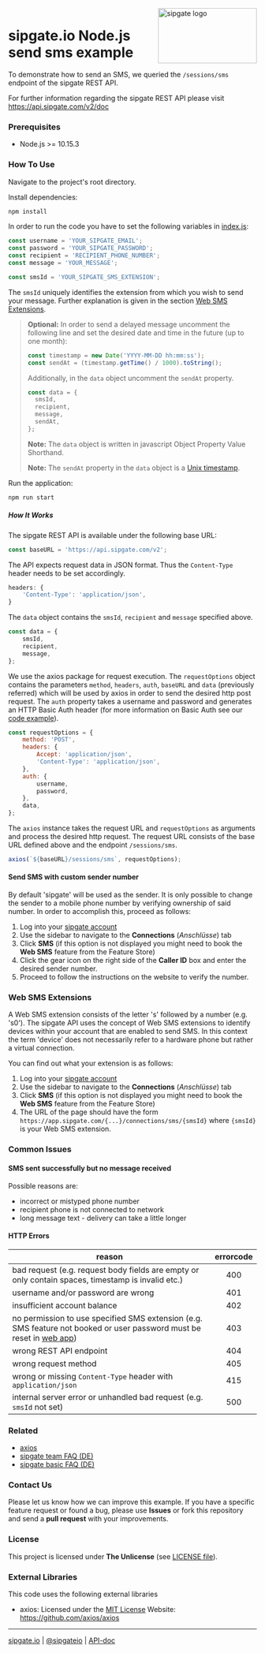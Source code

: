 <img src="https://www.sipgatedesign.com/wp-content/uploads/wort-bildmarke_positiv_2x.jpg" alt="sipgate logo" title="sipgate" align="right" height="112" width="200"/>

# sipgate.io Node.js send sms example

To demonstrate how to send an SMS, we queried the `/sessions/sms` endpoint of the sipgate REST API.

For further information regarding the sipgate REST API please visit https://api.sipgate.com/v2/doc

### Prerequisites

- Node.js >= 10.15.3

### How To Use

Navigate to the project's root directory.

Install dependencies:

```bash
npm install
```

In order to run the code you have to set the following variables in [index.js](./index.js):

```javascript
const username = 'YOUR_SIPGATE_EMAIL';
const password = 'YOUR_SIPGATE_PASSWORD';
const recipient = 'RECIPIENT_PHONE_NUMBER';
const message = 'YOUR_MESSAGE';

const smsId = 'YOUR_SIPGATE_SMS_EXTENSION';
```

The `smsId` uniquely identifies the extension from which you wish to send your message. Further explanation is given in the section [Web SMS Extensions](#web-sms-extensions).

> **Optional:**
> In order to send a delayed message uncomment the following line and set the desired date and time in the future (up to one month):
>
> ```javascript
> const timestamp = new Date('YYYY-MM-DD hh:mm:ss');
> const sendAt = (timestamp.getTime() / 1000).toString();
> ```
>
> Additionally, in the `data` object uncomment the `sendAt` property.
>
> ```javascript
> const data = {
> 	smsId,
> 	recipient,
> 	message,
> 	sendAt,
> };
> ```
>
> **Note:** The `data` object is written in javascript Object Property Value Shorthand.
>
> **Note:** The `sendAt` property in the `data` object is a [Unix timestamp](https://www.unixtimestamp.com/).

Run the application:

```bash
npm run start
```

##### How It Works

The sipgate REST API is available under the following base URL:

```javascript
const baseURL = 'https://api.sipgate.com/v2';
```

The API expects request data in JSON format. Thus the `Content-Type` header needs to be set accordingly.

```javascript
headers: {
	'Content-Type': 'application/json',
}
```

The `data` object contains the `smsId`, `recipient` and `message` specified above.

```javascript
const data = {
	smsId,
	recipient,
	message,
};
```

We use the axios package for request execution. The
`requestOptions` object contains the parameters `method`, `headers`, `auth`, `baseURL` and `data` (previously referred) which will be used by axios in order to send the desired http post request. The `auth` property takes a username and password and generates an HTTP Basic Auth header (for more information on Basic Auth see our [code example](https://github.com/sipgate-io/sipgateio-basicauth-node)).

```javascript
const requestOptions = {
	method: 'POST',
	headers: {
		Accept: 'application/json',
		'Content-Type': 'application/json',
	},
	auth: {
		username,
		password,
	},
	data,
};
```

The `axios` instance takes the request URL and `requestOptions` as arguments and process the desired http request. The request URL consists of the base URL defined above and the endpoint `/sessions/sms`.

```javascript
axios(`${baseURL}/sessions/sms`, requestOptions);
```

#### Send SMS with custom sender number

By default 'sipgate' will be used as the sender. It is only possible to change the sender to a mobile phone number by verifying ownership of said number. In order to accomplish this, proceed as follows:

1. Log into your [sipgate account](https://app.sipgate.com/connections/sms)
2. Use the sidebar to navigate to the **Connections** (_Anschlüsse_) tab
3. Click **SMS** (if this option is not displayed you might need to book the **Web SMS** feature from the Feature Store)
4. Click the gear icon on the right side of the **Caller ID** box and enter the desired sender number.
5. Proceed to follow the instructions on the website to verify the number.


### Web SMS Extensions

A Web SMS extension consists of the letter 's' followed by a number (e.g. 's0'). The sipgate API uses the concept of Web SMS extensions to identify devices within your account that are enabled to send SMS. In this context the term 'device' does not necessarily refer to a hardware phone but rather a virtual connection.

You can find out what your extension is as follows:

1. Log into your [sipgate account](https://app.sipgate.com/connections/sms)
2. Use the sidebar to navigate to the **Connections** (_Anschlüsse_) tab
3. Click **SMS** (if this option is not displayed you might need to book the **Web SMS** feature from the Feature Store)
4. The URL of the page should have the form `https://app.sipgate.com/{...}/connections/sms/{smsId}` where `{smsId}` is your Web SMS extension.

### Common Issues

#### SMS sent successfully but no message received

Possible reasons are:

- incorrect or mistyped phone number
- recipient phone is not connected to network
- long message text - delivery can take a little longer

#### HTTP Errors

| reason                                                                                                                                                | errorcode |
| ----------------------------------------------------------------------------------------------------------------------------------------------------- | :-------: |
| bad request (e.g. request body fields are empty or only contain spaces, timestamp is invalid etc.)                                                    |    400    |
| username and/or password are wrong                                                                                                                    |    401    |
| insufficient account balance                                                                                                                  |    402    |
| no permission to use specified SMS extension (e.g. SMS feature not booked or user password must be reset in [web app](https://app.sipgate.com/login)) |    403    |
| wrong REST API endpoint                                                                                                                               |    404    |
| wrong request method                                                                                                                                  |    405    |
| wrong or missing `Content-Type` header with `application/json`                                                                                        |    415    |
| internal server error or unhandled bad request (e.g. `smsId` not set)                                                                                 |    500    |

### Related

- [axios](https://github.com/axios/axios)
- [sipgate team FAQ (DE)](https://teamhelp.sipgate.de/hc/de)
- [sipgate basic FAQ (DE)](https://basicsupport.sipgate.de/hc/de)

### Contact Us

Please let us know how we can improve this example.
If you have a specific feature request or found a bug, please use **Issues** or fork this repository and send a **pull request** with your improvements.

### License

This project is licensed under **The Unlicense** (see [LICENSE file](./LICENSE)).

### External Libraries

This code uses the following external libraries

- axios:
  Licensed under the [MIT License](https://opensource.org/licenses/MIT)
  Website: https://github.com/axios/axios

---

[sipgate.io](https://www.sipgate.io) | [@sipgateio](https://twitter.com/sipgateio) | [API-doc](https://api.sipgate.com/v2/doc)
